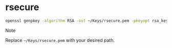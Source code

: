 # rsecure

```bash
openssl genpkey -algorithm RSA -out ~/Keys/rsecure.pem -pkeyopt rsa_keygen_bits:4096
```

> [!NOTE]  
> Replace `~/Keys/rsecure.pem` with your desired path.
